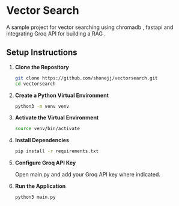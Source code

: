 # Vector Search

A sample project for vector searching using chromadb , fastapi and integrating Groq API for building a RAG .

## Setup Instructions

1. **Clone the Repository**

   ```bash
   git clone https://github.com/shonejj/vectorsearch.git
   cd vectorsearch

2. **Create a Python Virtual Environment**
    
    ```bash
    python3 -m venv venv

3. **Activate the Virtual Environment**

    ```bash
    source venv/bin/activate

4. **Install Dependencies**

    ```bash
    pip install -r requirements.txt

5. **Configure Groq API Key**

    Open main.py and add your Groq API key where indicated.

6. **Run the Application**

    ```bash
    python3 main.py

